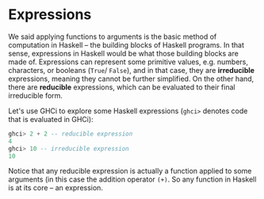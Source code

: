 # Expressions

We said applying functions to arguments is the basic method of computation in Haskell – the building blocks of Haskell programs. In that sense, expressions in Haskell would be what those building blocks are made of. Expressions can represent some primitive values, e.g. numbers, characters, or booleans (`True`/ `False`), and in that case, they are **irreducible** expressions, meaning they cannot be further simplified. On the other hand, there are **reducible** expressions, which can be evaluated to their final irreducible form.

Let's use GHCi to explore some Haskell expressions (`ghci>` denotes code that is evaluated in GHCi):

```haskell
ghci> 2 + 2 -- reducible expression
4
ghci> 10 -- irreducible expression
10
```

Notice that any reducible expression is actually a function applied to some arguments (in this case the addition operator `(+)`. So any function in Haskell is at its core – an expression.
